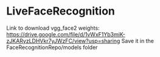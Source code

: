 # LiveFaceRecognition
Link to download vgg_face2 weights: https://drive.google.com/file/d/1vWxF1Yb3miK-zJKARyzLDHVkr7yJWzFC/view?usp=sharing
Save it in the FaceRecognitionRepo/models folder
